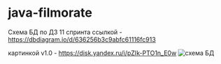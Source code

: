 # java-filmorate

Схема БД по ДЗ 11 спринта
ссылкой - https://dbdiagram.io/d/636256b3c9abfc61116fc913

картинкой v1.0  - https://disk.yandex.ru/i/pZIk-PTO1n_E0w
![схема БД](https://disk.yandex.ru/i/pZIk-PTO1n_E0w)